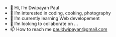 - 👋 Hi, I’m Dwipayan Paul
- 👀 I’m interested in coding, cooking, photography
- 🌱 I’m currently learning Web developement
- 💞️ I’m looking to collaborate on ...
- 📫 How to reach me pauldwipayan@gmail.com

<!---
pauldwipayan/pauldwipayan is a ✨ special ✨ repository because its `README.md` (this file) appears on your GitHub profile.
You can click the Preview link to take a look at your changes.
--->
